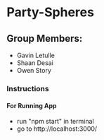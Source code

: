 # Party-Spheres

## Group Members: 
- Gavin Letulle
- Shaan Desai
- Owen Story

### Instructions

#### For Running App
- run "npm start" in terminal
- go to http://localhost:3000/